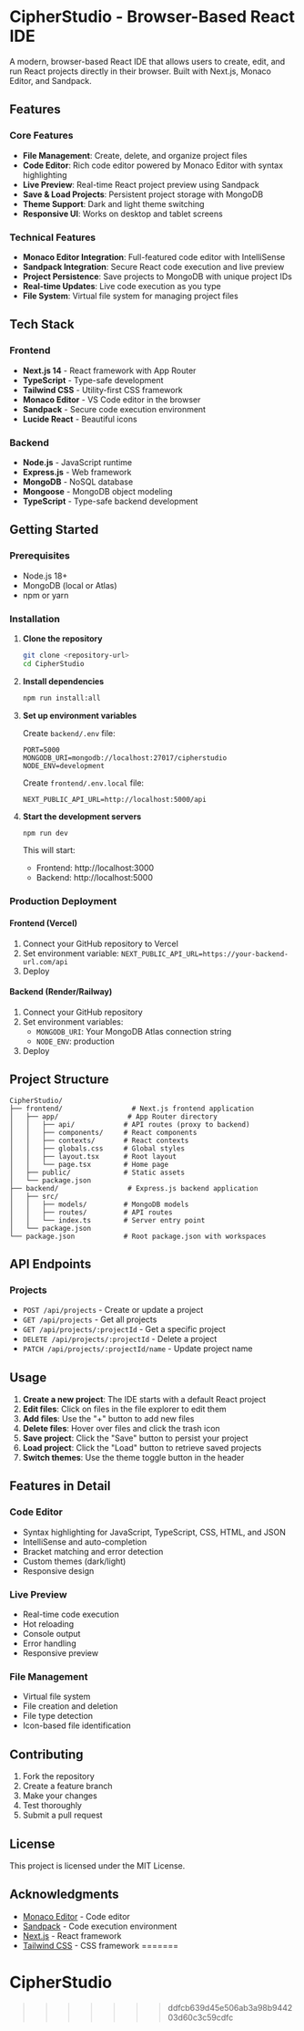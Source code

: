 
# CipherStudio - Browser-Based React IDE

A modern, browser-based React IDE that allows users to create, edit, and run React projects directly in their browser. Built with Next.js, Monaco Editor, and Sandpack.

## Features

### Core Features
- **File Management**: Create, delete, and organize project files
- **Code Editor**: Rich code editor powered by Monaco Editor with syntax highlighting
- **Live Preview**: Real-time React project preview using Sandpack
- **Save & Load Projects**: Persistent project storage with MongoDB
- **Theme Support**: Dark and light theme switching
- **Responsive UI**: Works on desktop and tablet screens

### Technical Features
- **Monaco Editor Integration**: Full-featured code editor with IntelliSense
- **Sandpack Integration**: Secure React code execution and live preview
- **Project Persistence**: Save projects to MongoDB with unique project IDs
- **Real-time Updates**: Live code execution as you type
- **File System**: Virtual file system for managing project files

## Tech Stack

### Frontend
- **Next.js 14** - React framework with App Router
- **TypeScript** - Type-safe development
- **Tailwind CSS** - Utility-first CSS framework
- **Monaco Editor** - VS Code editor in the browser
- **Sandpack** - Secure code execution environment
- **Lucide React** - Beautiful icons

### Backend
- **Node.js** - JavaScript runtime
- **Express.js** - Web framework
- **MongoDB** - NoSQL database
- **Mongoose** - MongoDB object modeling
- **TypeScript** - Type-safe backend development

## Getting Started

### Prerequisites
- Node.js 18+ 
- MongoDB (local or Atlas)
- npm or yarn

### Installation

1. **Clone the repository**
   ```bash
   git clone <repository-url>
   cd CipherStudio
   ```

2. **Install dependencies**
   ```bash
   npm run install:all
   ```

3. **Set up environment variables**
   
   Create `backend/.env` file:
   ```env
   PORT=5000
   MONGODB_URI=mongodb://localhost:27017/cipherstudio
   NODE_ENV=development
   ```

   Create `frontend/.env.local` file:
   ```env
   NEXT_PUBLIC_API_URL=http://localhost:5000/api
   ```

4. **Start the development servers**
   ```bash
   npm run dev
   ```

   This will start:
   - Frontend: http://localhost:3000
   - Backend: http://localhost:5000

### Production Deployment

#### Frontend (Vercel)
1. Connect your GitHub repository to Vercel
2. Set environment variable: `NEXT_PUBLIC_API_URL=https://your-backend-url.com/api`
3. Deploy

#### Backend (Render/Railway)
1. Connect your GitHub repository
2. Set environment variables:
   - `MONGODB_URI`: Your MongoDB Atlas connection string
   - `NODE_ENV`: production
3. Deploy

## Project Structure

```
CipherStudio/
├── frontend/                 # Next.js frontend application
│   ├── app/                 # App Router directory
│   │   ├── api/            # API routes (proxy to backend)
│   │   ├── components/     # React components
│   │   ├── contexts/       # React contexts
│   │   ├── globals.css     # Global styles
│   │   ├── layout.tsx      # Root layout
│   │   └── page.tsx        # Home page
│   ├── public/             # Static assets
│   └── package.json
├── backend/                 # Express.js backend application
│   ├── src/
│   │   ├── models/         # MongoDB models
│   │   ├── routes/         # API routes
│   │   └── index.ts        # Server entry point
│   └── package.json
└── package.json            # Root package.json with workspaces
```

## API Endpoints

### Projects
- `POST /api/projects` - Create or update a project
- `GET /api/projects` - Get all projects
- `GET /api/projects/:projectId` - Get a specific project
- `DELETE /api/projects/:projectId` - Delete a project
- `PATCH /api/projects/:projectId/name` - Update project name

## Usage

1. **Create a new project**: The IDE starts with a default React project
2. **Edit files**: Click on files in the file explorer to edit them
3. **Add files**: Use the "+" button to add new files
4. **Delete files**: Hover over files and click the trash icon
5. **Save project**: Click the "Save" button to persist your project
6. **Load project**: Click the "Load" button to retrieve saved projects
7. **Switch themes**: Use the theme toggle button in the header

## Features in Detail

### Code Editor
- Syntax highlighting for JavaScript, TypeScript, CSS, HTML, and JSON
- IntelliSense and auto-completion
- Bracket matching and error detection
- Custom themes (dark/light)
- Responsive design

### Live Preview
- Real-time code execution
- Hot reloading
- Console output
- Error handling
- Responsive preview

### File Management
- Virtual file system
- File creation and deletion
- File type detection
- Icon-based file identification

## Contributing

1. Fork the repository
2. Create a feature branch
3. Make your changes
4. Test thoroughly
5. Submit a pull request

## License

This project is licensed under the MIT License.

## Acknowledgments

- [Monaco Editor](https://microsoft.github.io/monaco-editor/) - Code editor
- [Sandpack](https://sandpack.codesandbox.io/) - Code execution environment
- [Next.js](https://nextjs.org/) - React framework
- [Tailwind CSS](https://tailwindcss.com/) - CSS framework
=======
# CipherStudio
>>>>>>> ddfcb639d45e506ab3a98b944203d60c3c59cdfc
